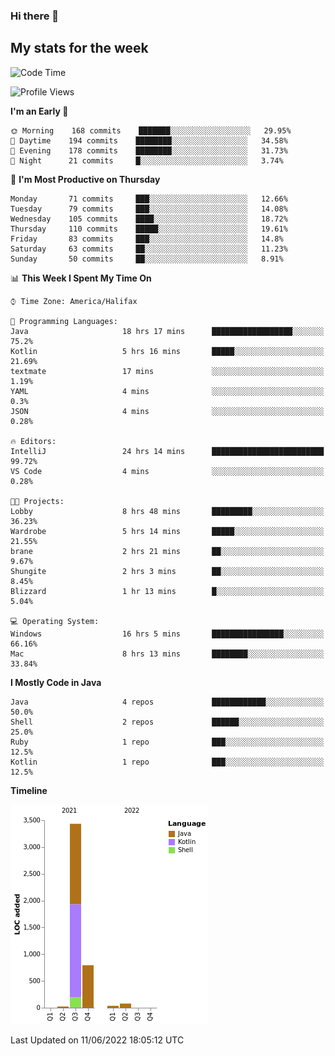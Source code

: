 ### Hi there 👋

## My stats for the week
<!--START_SECTION:waka-->
![Code Time](http://img.shields.io/badge/Code%20Time-266%20hrs%201%20min-blue)

![Profile Views](http://img.shields.io/badge/Profile%20Views-0-blue)

**I'm an Early 🐤** 

```text
🌞 Morning    168 commits    ███████░░░░░░░░░░░░░░░░░░   29.95% 
🌆 Daytime    194 commits    ████████░░░░░░░░░░░░░░░░░   34.58% 
🌃 Evening    178 commits    ████████░░░░░░░░░░░░░░░░░   31.73% 
🌙 Night      21 commits     █░░░░░░░░░░░░░░░░░░░░░░░░   3.74%

```
📅 **I'm Most Productive on Thursday** 

```text
Monday       71 commits     ███░░░░░░░░░░░░░░░░░░░░░░   12.66% 
Tuesday      79 commits     ███░░░░░░░░░░░░░░░░░░░░░░   14.08% 
Wednesday    105 commits    ████░░░░░░░░░░░░░░░░░░░░░   18.72% 
Thursday     110 commits    █████░░░░░░░░░░░░░░░░░░░░   19.61% 
Friday       83 commits     ███░░░░░░░░░░░░░░░░░░░░░░   14.8% 
Saturday     63 commits     ██░░░░░░░░░░░░░░░░░░░░░░░   11.23% 
Sunday       50 commits     ██░░░░░░░░░░░░░░░░░░░░░░░   8.91%

```


📊 **This Week I Spent My Time On** 

```text
⌚︎ Time Zone: America/Halifax

💬 Programming Languages: 
Java                     18 hrs 17 mins      ██████████████████░░░░░░░   75.2% 
Kotlin                   5 hrs 16 mins       █████░░░░░░░░░░░░░░░░░░░░   21.69% 
textmate                 17 mins             ░░░░░░░░░░░░░░░░░░░░░░░░░   1.19% 
YAML                     4 mins              ░░░░░░░░░░░░░░░░░░░░░░░░░   0.3% 
JSON                     4 mins              ░░░░░░░░░░░░░░░░░░░░░░░░░   0.28%

🔥 Editors: 
IntelliJ                 24 hrs 14 mins      █████████████████████████   99.72% 
VS Code                  4 mins              ░░░░░░░░░░░░░░░░░░░░░░░░░   0.28%

🐱‍💻 Projects: 
Lobby                    8 hrs 48 mins       █████████░░░░░░░░░░░░░░░░   36.23% 
Wardrobe                 5 hrs 14 mins       █████░░░░░░░░░░░░░░░░░░░░   21.55% 
brane                    2 hrs 21 mins       ██░░░░░░░░░░░░░░░░░░░░░░░   9.67% 
Shungite                 2 hrs 3 mins        ██░░░░░░░░░░░░░░░░░░░░░░░   8.45% 
Blizzard                 1 hr 13 mins        █░░░░░░░░░░░░░░░░░░░░░░░░   5.04%

💻 Operating System: 
Windows                  16 hrs 5 mins       ████████████████░░░░░░░░░   66.16% 
Mac                      8 hrs 13 mins       ████████░░░░░░░░░░░░░░░░░   33.84%

```

**I Mostly Code in Java** 

```text
Java                     4 repos             ████████████░░░░░░░░░░░░░   50.0% 
Shell                    2 repos             ██████░░░░░░░░░░░░░░░░░░░   25.0% 
Ruby                     1 repo              ███░░░░░░░░░░░░░░░░░░░░░░   12.5% 
Kotlin                   1 repo              ███░░░░░░░░░░░░░░░░░░░░░░   12.5%

```


**Timeline**

![Chart not found](https://raw.githubusercontent.com/lyndseyy/lyndseyy/main/charts/bar_graph.png) 


 Last Updated on 11/06/2022 18:05:12 UTC
<!--END_SECTION:waka-->